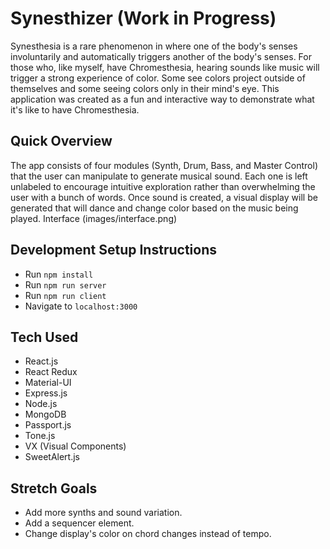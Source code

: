 # Synesthizer (Work in Progress)
Synesthesia is a rare phenomenon in where one of the body's senses involuntarily and automatically triggers another of the body's senses. For those who, like myself, have Chromesthesia, hearing sounds like music will trigger a strong experience of color. Some see colors project outside of themselves and some seeing colors only in their mind's eye. This application was created as a fun and interactive way to demonstrate what it's like to have Chromesthesia.  

## Quick Overview
The app consists of four modules (Synth, Drum, Bass, and Master Control) that the user can manipulate to generate musical sound. Each one is left unlabeled to encourage intuitive exploration rather than overwhelming the user with a bunch of words.  Once sound is created, a visual display will be generated that will dance and change color based on the music being played.
Interface (images/interface.png)

## Development Setup Instructions

* Run `npm install`
* Run `npm run server`
* Run `npm run client`
* Navigate to `localhost:3000`

## Tech Used

* React.js
* React Redux
* Material-UI
* Express.js
* Node.js
* MongoDB
* Passport.js
* Tone.js
* VX (Visual Components)
* SweetAlert.js

## Stretch Goals

* Add more synths and sound variation.
* Add a sequencer element.
* Change display's color on chord changes instead of tempo.
